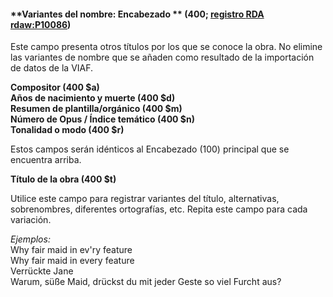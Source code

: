#### **Variantes del nombre: Encabezado ** (400; [registro ](http://www.rdaregistry.info/Elements/w/#P10086)[RDA ](http://www.rdaregistry.info/Elements/w/#P10086)[rdaw:P10086](http://www.rdaregistry.info/Elements/w/#P10086))

Este campo presenta otros títulos por los que se conoce la obra. No elimine las variantes de nombre que se añaden como resultado de la importación de datos de la VIAF.

**Compositor (400 $a)**  
**Años de nacimiento y muerte (400 $d)**  
**Resumen de plantilla/orgánico (400 $m)**  
**Número de Opus / Índice temático (400 $n)**  
**Tonalidad o modo (400 $r)**

Estos campos serán idénticos al Encabezado (100) principal que se encuentra arriba.

**Título de la obra (400 $t)**

Utilice este campo para registrar variantes del título, alternativas, sobrenombres, diferentes ortografías, etc. Repita este campo para cada variación.

_Ejemplos:_  
Why fair maid in ev'ry feature  
Why fair maid in every feature  
Verrückte Jane  
Warum, süße Maid, drückst du mit jeder Geste so viel Furcht aus?